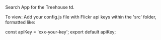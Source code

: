 Search App for the Treehouse td.

To view: Add your config.js file with Flickr api keys within the 'src' folder, formatted like:

const apiKey = 'xxx-your-key';
export default apiKey;
